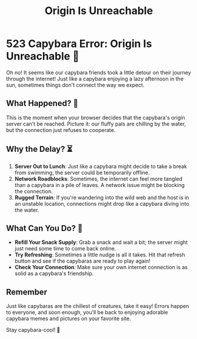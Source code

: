﻿---
category: 5xx
code: 523
cover: https://firebasestorage.googleapis.com/v0/b/capy-http.appspot.com/o/Capy-523-750x600.avif?alt=media
thumbnail: https://firebasestorage.googleapis.com/v0/b/capy-http.appspot.com/o/Capy-523-250x200.avif?alt=media
coverAlt: Origin Is Unreachable
description: Origin Is Unreachable
tags:
- 5xx
title: Origin Is Unreachable
---


# 523 Capybara Error: Origin Is Unreachable 🦙

Oh no! It seems like our capybara friends took a little detour on their journey through the internet! Just like a capybara enjoying a lazy afternoon in the sun, sometimes things don't connect the way we expect.

## What Happened? 🤔
This is the moment when your browser decides that the capybara's origin server can't be reached. Picture it: our fluffy pals are chilling by the water, but the connection just refuses to cooperate. 

## Why the Delay? ⏳
1. **Server Out to Lunch**: Just like a capybara might decide to take a break from swimming, the server could be temporarily offline.
2. **Network Roadblocks**: Sometimes, the internet can feel more tangled than a capybara in a pile of leaves. A network issue might be blocking the connection.
3. **Rugged Terrain**: If you're wandering into the wild web and the host is in an unstable location, connections might drop like a capybara diving into the water.

## What Can You Do? 🦦
- **Refill Your Snack Supply**: Grab a snack and wait a bit; the server might just need some time to come back online.
- **Try Refreshing**: Sometimes a little nudge is all it takes. Hit that refresh button and see if the capybaras are ready to play again!
- **Check Your Connection**: Make sure your own internet connection is as solid as a capybara's friendship.

## Remember
Just like capybaras are the chillest of creatures, take it easy! Errors happen to everyone, and soon enough, you’ll be back to enjoying adorable capybara memes and pictures on your favorite site.

Stay capybara-cool! 🦙